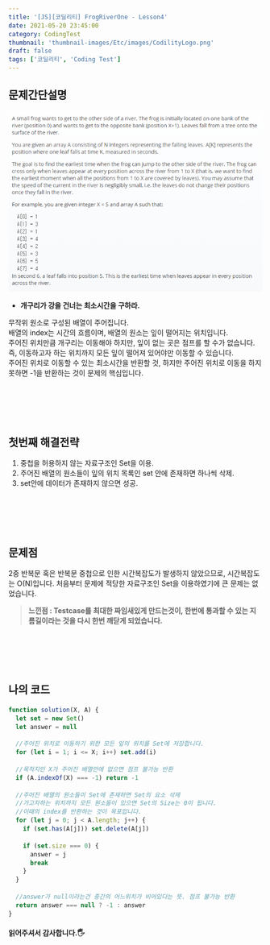 ```yaml
---
title: '[JS][코딜리티] FrogRiverOne - Lesson4'
date: 2021-05-20 23:45:00
category: CodingTest
thumbnail: 'thumbnail-images/Etc/images/CodilityLogo.png'
draft: false
tags: ['코딜리티', 'Coding Test']
---
```


## 문제간단설명

![](./images/FrogRiverOne.png)

- **개구리가 강을 건너는 최소시간을 구하라.** <br>

무작위 원소로 구성된 배열이 주어집니다. <br>
배열의 index는 시간의 흐름이며, 배열의 원소는 잎이 떨어지는 위치입니다. <br>
주어진 위치만큼 개구리는 이동해야 하지만, 잎이 없는 곳은 점프를 할 수가 없습니다. <br>
즉, 이동하고자 하는 위치까지 모든 잎이 떨어져 있어야만 이동할 수 있습니다. <br>
주어진 위치로 이동할 수 있는 최소시간을 반환할 것, 하지만 주어진 위치로 이동을 하지 못하면 -1을 반환하는 것이 문제의 핵심입니다.

<br>
<br>
<br>
<br>

## 첫번째 해결전략

1. 중첩을 허용하지 않는 자료구조인 Set을 이용.
2. 주어진 배열의 원소들이 잎의 위치 목록인 set 안에 존재하면 하나씩 삭제.
3. set안에 데이터가 존재하지 않으면 성공.

<br>
<br>
<br>
<br>

## 문제점

2중 반복문 혹은 반복문 중첩으로 인한 시간복잡도가 발생하지 않았으므로, 시간복잡도는 O(N)입니다.
처음부터 문제에 적당한 자료구조인 Set을 이용하였기에 큰 문제는 없었습니다.

> **느낀점 : Testcase를 최대한 짜임새있게 만드는것이, 한번에 통과할 수 있는 지름길이라는 것을 다시 한번 깨닫게 되었습니다.**

<br>
<br>
<br>
<br>

## 나의 코드

```javascript
function solution(X, A) {
  let set = new Set()
  let answer = null

  //주어진 위치로 이동하기 위한 모든 잎의 위치를 Set에 저장합니다.
  for (let i = 1; i <= X; i++) set.add(i)

  //목적지인 X가 주어진 배열안에 없으면 점프 불가능 반환
  if (A.indexOf(X) === -1) return -1

  //주어진 배열의 원소들이 Set에 존재하면 Set의 요소 삭제
  //가고자하는 위치까지 모든 원소들이 있으면 Set의 Size는 0이 됩니다.
  //이때의 index를 반환하는 것이 목표입니다.
  for (let j = 0; j < A.length; j++) {
    if (set.has(A[j])) set.delete(A[j])

    if (set.size === 0) {
      answer = j
      break
    }
  }

  //answer가 null이라는건 중간의 어느위치가 비어있다는 뜻. 점프 불가능 반환
  return answer === null ? -1 : answer
}
```

#### 읽어주셔서 감사합니다.🖐
